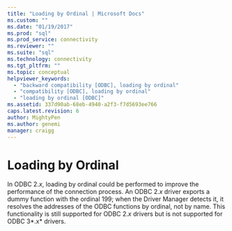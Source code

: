 ```yaml
---
title: "Loading by Ordinal | Microsoft Docs"
ms.custom: ""
ms.date: "01/19/2017"
ms.prod: "sql"
ms.prod_service: connectivity
ms.reviewer: ""
ms.suite: "sql"
ms.technology: connectivity
ms.tgt_pltfrm: ""
ms.topic: conceptual
helpviewer_keywords: 
  - "backward compatibility [ODBC], loading by ordinal"
  - "compatibility [ODBC], loading by ordinal"
  - "loading by ordinal [ODBC]"
ms.assetid: 337d90ab-68eb-4940-a2f3-f7d5693ee766
caps.latest.revision: 6
author: MightyPen
ms.author: genemi
manager: craigg
---
```

# Loading by Ordinal
In ODBC 2.*x*, loading by ordinal could be performed to improve the performance of the connection process. An ODBC 2.*x* driver exports a dummy function with the ordinal 199; when the Driver Manager detects it, it resolves the addresses of the ODBC functions by ordinal, not by name. This functionality is still supported for ODBC 2.*x* drivers but is not supported for ODBC 3*.x* drivers.
